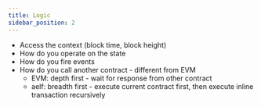 ```yaml
---
title: Logic
sidebar_position: 2
---
```


- Access the context (block time, block height)
- How do you operate on the state
- How do you fire events
- How do you call another contract - different from EVM
  - EVM: depth first - wait for response from other contract
  - aelf: breadth first - execute current contract first, then execute inline transaction recursively
